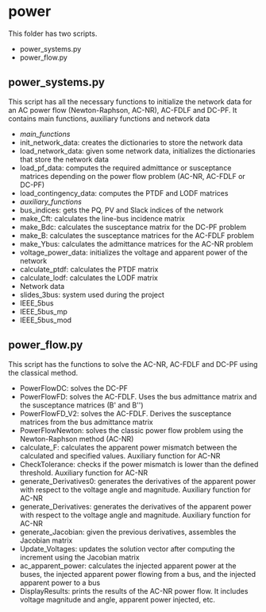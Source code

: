 # power
This folder has two scripts.
- power_systems.py
- power_flow.py

## power_systems.py
This script has all the necessary functions to initialize the network data for an AC power flow (Newton-Raphson, AC-NR), AC-FDLF and DC-PF. It contains main functions, auxiliary functions and network data
- _main_functions_
 - init_network_data: creates the dictionaries to store the network data
 - load_network_data: given some network data, initializes the dictionaries that store the network data
 - load_pf_data: computes the required admittance or susceptance matrices depending on the power flow problem (AC-NR, AC-FDLF or DC-PF)
 - load_contingency_data: computes the PTDF and LODF matrices
- _auxiliary_functions_
 - bus_indices: gets the PQ, PV and Slack indices of the network
 - make_Cft: calculates the line-bus incidence matrix
 - make_Bdc: calculates the susceptance matrix for the DC-PF problem
 - make_B: calculates the susceptance matrices for the AC-FDLF problem
 - make_Ybus: calculates the admittance matrices for the AC-NR problem
 - voltage_power_data: initializes the voltage and apparent power of the network
 - calculate_ptdf: calculates the PTDF matrix
 - calculate_lodf: calculates the LODF matrix
- Network data
 - slides_3bus: system used during the project
 - IEEE_5bus
 - IEEE_5bus_mp
 - IEEE_5bus_mod
 
## power_flow.py
This script has the functions to solve the AC-NR, AC-FDLF and DC-PF using the classical method.
- PowerFlowDC: solves the DC-PF
- PowerFlowFD: solves the AC-FDLF. Uses the bus admittance matrix and the susceptance matrices (B' and B'')
- PowerFlowFD_V2: solves the AC-FDLF. Derives the susceptance matrices from the bus admittance matrix
- PowerFlowNewton: solves the classic power flow problem using the Newton-Raphson method (AC-NR)
- calculate_F: calculates the apparent power mismatch between the calculated and specified values. Auxiliary function for AC-NR
- CheckTolerance: checks if the power mismatch is lower than the defined threshold. Auxiliary function for AC-NR
- generate_Derivatives0: generates the derivatives of the apparent power with respect to the voltage angle and magnitude. Auxiliary function for AC-NR
- generate_Derivatives: generates the derivatives of the apparent power with respect to the voltage angle and magnitude. Auxiliary function for AC-NR
- generate_Jacobian: given the previous derivatives, assembles the Jacobian matrix
- Update_Voltages: updates the solution vector after computing the increment using the Jacobian matrix
- ac_apparent_power: calculates the injected apparent power at the buses, the injected apparent power flowing from a bus, and the injected apparent power to a bus
- DisplayResults: prints the results of the AC-NR power flow. It includes voltage magnitude and angle, apparent power injected, etc.
